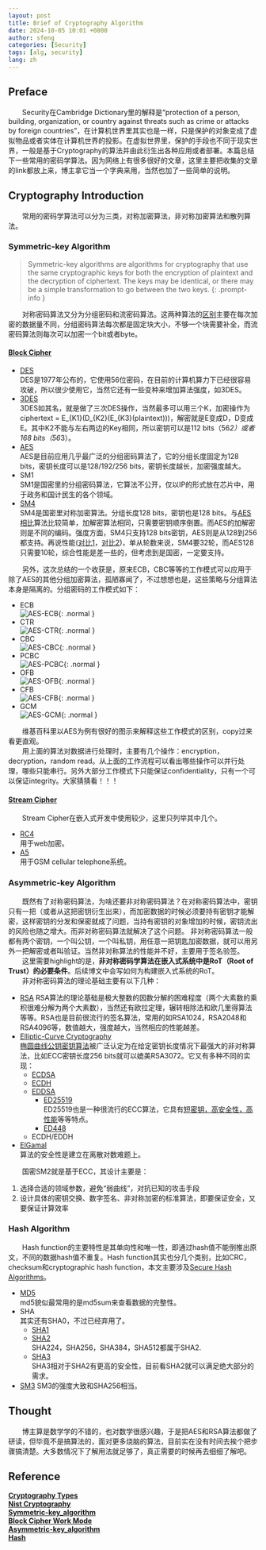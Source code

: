 ```yaml
---
layout: post
title: Brief of Cryptography Algorithm
date: 2024-10-05 10:01 +0800
author: sfeng
categories: [Security]
tags: [alg, security]
lang: zh
---
```


## Preface

&emsp;&emsp;Security在Cambridge Dictionary里的解释是“protection of a person, building, organization, or country against threats such as crime or attacks by foreign countries”，在计算机世界里其实也是一样，只是保护的对象变成了虚拟物品或者实体在计算机世界的投影。在虚拟世界里，保护的手段也不同于现实世界，一般是基于Cryptography的算法并由此衍生出各种应用或者部署。本篇总结下一些常用的密码学算法。因为网络上有很多很好的文章，这里主要把收集的文章的link都放上来，博主拿它当一个字典来用，当然也加了一些简单的说明。  

## Cryptography Introduction

&emsp;&emsp;常用的密码学算法可以分为三类，对称加密算法，非对称加密算法和散列算法。  

### Symmetric-key Algorithm

> Symmetric-key algorithms are algorithms for cryptography that use the same cryptographic keys for both the encryption of plaintext and the decryption of ciphertext. The keys may be identical, or there may be a simple transformation to go between the two keys.
{: .prompt-info }

&emsp;&emsp;对称密码算法又分为分组密码和流密码算法。这两种算法的[区别](https://www.geeksforgeeks.org/difference-between-block-cipher-and-stream-cipher/)主要在每次加密的数据量不同，分组密码算法每次都是固定块大小，不够一个块需要补全，而流密码算法则每次可以加密一个bit或者byte。  

#### [Block Cipher](https://en.wikipedia.org/wiki/Block_cipher)

- [DES](https://en.wikipedia.org/wiki/Data_Encryption_Standard)  
  DES是1977年公布的，它使用56位密码，在目前的计算机算力下已经很容易攻破，所以很少使用它，当然它还有一些变种来增加算法强度，如3DES。  
- [3DES](https://en.wikipedia.org/wiki/Triple_DES)  
  3DES如其名，就是做了三次DES操作，当然最多可以用三个K，加密操作为ciphertext = E_{K1}(D_{K2}(E_{K3}(plaintext)))，解密就是E变成D，D变成E。其中K2不能与左右两边的Key相同，所以密钥可以是112 bits（56*2）或者168 bits（56*3）。  
- [AES](https://en.wikipedia.org/wiki/Advanced_Encryption_Standard)  
  AES是目前应用几乎最广泛的分组密码算法了，它的分组长度固定为128 bits，密钥长度可以是128/192/256 bits，密钥长度越长，加密强度越大。  
- SM1  
  SM1是国密里的分组密码算法，它算法不公开，仅以IP的形式放在芯片中，用于政务和国计民生的各个领域。  
- [SM4](https://en.wikipedia.org/wiki/SM4_(cipher))  
  SM4是国密里对称加密算法。分组长度128 bits，密钥也是128 bits。与[AES相比](https://blog.csdn.net/archimekai/article/details/53096016)算法比较简单，加解密算法相同，只需要密钥顺序倒置。而AES的加解密则是不同的编码。强度方面，SM4只支持128 bits密钥，AES则是从128到256都支持。再说性能([对比1](https://blog.csdn.net/u013565163/article/details/128047911)，[对比2](https://medium.com/asecuritysite-when-bob-met-alice/whats-the-fastest-symmetric-cipher-and-mode-3d6e77841c2b))，单从轮数来说，SM4要32轮，而AES128只需要10轮，综合性能是差一些的，但考虑到是国密，一定要支持。  

&emsp;&emsp;另外，这次总结的一个收获是，原来ECB，CBC等等的工作模式可以应用于除了AES的其他分组加密算法，孤陋寡闻了，不过想想也是，这些策略与分组算法本身是隔离的。分组密码的工作模式如下：  

- ECB  
  ![AES-ECB](/assets/img/aes/aes-ecb.png){: .normal }  
- CTR  
  ![AES-CTR](/assets/img/aes/aes-ctr.png){: .normal }  
- CBC  
  ![AES-CBC](/assets/img/aes/aes-cbc.png){: .normal }  
- PCBC  
  ![AES-PCBC](/assets/img/aes/aes-pcbc.png){: .normal }  
- OFB  
  ![AES-OFB](/assets/img/aes/aes-ofb.png){: .normal }  
- CFB  
  ![AES-CFB](/assets/img/aes/aes-cfb.png){: .normal }  
- GCM  
  ![AES-GCM](/assets/img/aes/aes-gcm.png){: .normal }  

&emsp;&emsp;维基百科里以AES为例有很好的图示来解释这些工作模式的区别，copy过来看更直观。  
&emsp;&emsp;用上面的算法对数据进行处理时，主要有几个操作：encryption，decryption，random read。从上面的工作流程可以看出哪些操作可以并行处理，哪些只能串行。另外大部分工作模式下只能保证confidentiality，只有一个可以保证integrity。大家猜猜看！！！  

#### [Stream Cipher](https://en.wikipedia.org/wiki/Stream_cipher)

&emsp;&emsp;Stream Cipher在嵌入式开发中使用较少，这里只列举其中几个。  

- [RC4](https://en.wikipedia.org/wiki/RC4)  
  用于web加密。  
- [A5](https://en.wikipedia.org/wiki/A5/2)  
  用于GSM cellular telephone系统。  

### Asymmetric-key Algorithm  

&emsp;&emsp;既然有了对称密码算法，为啥还要非对称密码算法？在对称密码算法中，密钥只有一把（或者从这把密钥衍生出来），而加密数据的时候必须要持有密钥才能解密，这样密钥的分发和保密就成了问题，当持有密钥的对象增加的时候，密钥流出的风险也随之增大。而非对称密码算法就解决了这个问题。  非对称密码算法一般都有两个密钥，一个叫公钥，一个叫私钥，用任意一把钥匙加密数据，就可以用另外一把解密或者叫验证。当然非对称算法的性能并不好，主要用于签名验签。  
&emsp;&emsp;这里需要highlight的是，**非对称密码学算法在嵌入式系统中是RoT（Root of Trust）的必要条件**。后续博文中会写如何为构建嵌入式系统的RoT。  
&emsp;&emsp;非对称密码算法的理论基础主要有以下几种：  
- [RSA](https://en.wikipedia.org/wiki/RSA_(cryptosystem)) 
  RSA算法的理论基础是极大整数的因数分解的困难程度（两个大素数的乘积很难分解为两个大素数），当然还有欧拉定理，辗转相除法和欧几里得算法等等。RSA也是目前很流行的签名算法，常用的如RSA1024，RSA2048和RSA4096等，数值越大，强度越大，当然相应的性能越差。  
- [Elliptic-Curve Cryptography](https://en.wikipedia.org/wiki/Elliptic-curve_cryptography)  
  [椭圆曲线公钥密钥算法](https://juejin.cn/post/6898987351867916301)被广泛认定为在给定密钥长度情况下最强大的非对称算法，比如ECC密钥长度256 bits就可以媲美RSA3072。它又有多种不同的实现：  
  - [ECDSA](https://en.wikipedia.org/wiki/Elliptic_Curve_Digital_Signature_Algorithm)  
  - [ECDH](https://en.wikipedia.org/wiki/Elliptic-curve_Diffie%E2%80%93Hellman)  
  - [EDDSA](https://en.wikipedia.org/wiki/EdDSA)  
    - [ED25519](https://en.wikipedia.org/wiki/EdDSA#Ed25519)  
      ED25519也是一种很流行的ECC算法，它具有[短密钥，高安全性，高性能](https://ed25519.cr.yp.to/)等等特点。  
    - [ED448](https://en.wikipedia.org/wiki/EdDSA#Ed448)  
  - ECDH/EDDH  
- [ElGamal](https://en.wikipedia.org/wiki/ElGamal_encryption)  
  算法的安全性是建立在离散对数难题上。  

&emsp;&emsp;国密SM2就是基于ECC，其设计主要是：  

1. 选择合适的领域参数，避免“弱曲线”，对抗已知的攻击手段  
2. 设计具体的密钥交换、数字签名、非对称加密的标准算法，即要保证安全，又要保证计算效率  

### Hash Algorithm
&emsp;&emsp;Hash function的主要特性是其单向性和唯一性，即通过hash值不能倒推出原文，不同的数据hash值不重复。Hash function其实也分几个类别，比如CRC，checksum和cryptographic hash function，本文主要涉及[Secure Hash Algorithms](https://en.wikipedia.org/wiki/Secure_Hash_Algorithms)。  

- [MD5](https://en.wikipedia.org/wiki/MD5)  
  md5貌似最常用的是md5sum来查看数据的完整性。  
- SHA  
  其实还有SHA0，不过已经弃用了。  
  - [SHA1](https://en.wikipedia.org/wiki/SHA-1)  
  - [SHA2](https://en.wikipedia.org/wiki/SHA-2)  
    SHA224，SHA256，SHA384，SHA512都属于SHA2.  
  - [SHA3](https://en.wikipedia.org/wiki/SHA-3)  
    SHA3相对于SHA2有更高的安全性，目前看SHA2就可以满足绝大部分的需求。  
- [SM3](https://en.wikipedia.org/wiki/SM3_(hash_function))  
  SM3的强度大致和SHA256相当。  

## Thought
&emsp;&emsp;博主算是数学学的不错的，也对数学很感兴趣，于是把AES和RSA算法都做了研读，但毕竟不是搞算法的，面对更多烧脑的算法，目前实在没有时间去挨个把步骤搞清楚。大多数情况下了解用法就足够了，真正需要的时候再去细细了解吧。  

## Reference
[**Cryptography Types**](https://www.ibm.com/think/topics/cryptography-types)  
[**Nist Cryptography**](https://www.cryptomathic.com/news-events/blog/summary-of-cryptographic-algorithms-according-to-nist)  
[**Symmetric-key_algorithm**](https://en.wikipedia.org/wiki/Symmetric-key_algorithm)  
[**Block Cipher Work Mode**](https://en.wikipedia.org/wiki/Block_cipher_mode_of_operation)  
[**Asymmetric-key_algorithm**](https://en.wikipedia.org/wiki/Public-key_cryptography)  
[**Hash**](https://en.wikipedia.org/wiki/Hash_function)  